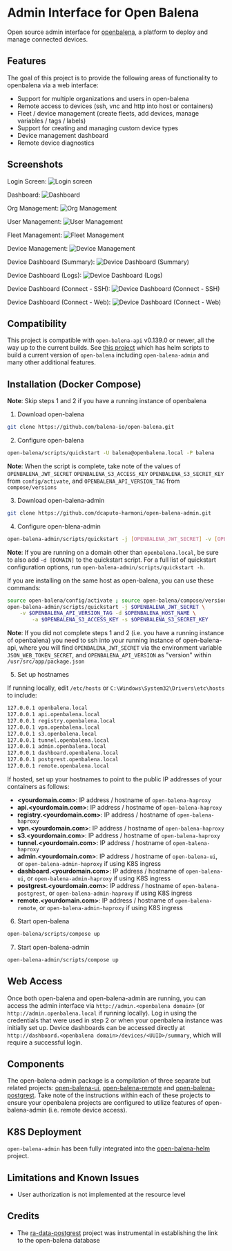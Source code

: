 # Admin Interface for Open Balena

Open source admin interface for [openbalena](https://github.com/balena-io/open-balena), a platform to deploy and manage connected devices.

## Features
The goal of this project is to provide the following areas of functionality to openbalena via a web interface:
- Support for multiple organizations and users in open-balena
- Remote access to devices (ssh, vnc and http into host or containers)
- Fleet / device management (create fleets, add devices, manage variables / tags / labels)
- Support for creating and managing custom device types
- Device management dashboard
- Remote device diagnostics

## Screenshots

Login Screen:
![Login screen](/assets/screenshots/login.png "Login Screen")

Dashboard:
![Dashboard](/assets/screenshots/dashboard.png "Dashboard")

Org Management:
![Org Management](/assets/screenshots/orgs.png "Org Management")

User Management:
![User Management](/assets/screenshots/user.png "User Management")

Fleet Management:
![Fleet Management](/assets/screenshots/fleets.png "Fleet Management")

Device Management:
![Device Management](/assets/screenshots/devices.png "Device Management")

Device Dashboard (Summary):
![Device Dashboard (Summary)](/assets/screenshots/device_dashboard_1.png "Device Dashboard (Summary)")

Device Dashboard (Logs):
![Device Dashboard (Logs)](/assets/screenshots/device_dashboard_2.png "Device Dashboard (Logs)")

Device Dashboard (Connect - SSH):
![Device Dashboard (Connect - SSH)](/assets/screenshots/device_dashboard_3.png "Device Dashboard (Connect - SSH)")

Device Dashboard (Connect - Web):
![Device Dashboard (Connect - Web)](/assets/screenshots/device_dashboard_4.png "Device Dashboard (Connect - Web)")

## Compatibility
This project is compatible with `open-balena-api` v0.139.0 or newer, all the way up to the current builds.  See [this project](https://github.com/dcaputo-harmoni/open-balena-helm) which has helm scripts to build a current version of `open-balena` including `open-balena-admin` and many other additional features.

## Installation (Docker Compose)

**Note**: Skip steps 1 and 2 if you have a running instance of openbalena

1. Download open-balena
```sh
git clone https://github.com/balena-io/open-balena.git
```

2. Configure open-balena
```sh
open-balena/scripts/quickstart -U balena@openbalena.local -P balena
```
**Note**: When the script is complete, take note of the values of `OPENBALENA_JWT_SECRET` `OPENBALENA_S3_ACCESS_KEY` `OPENBALENA_S3_SECRET_KEY` from `config/activate`, and `OPENBALENA_API_VERSION_TAG` from `compose/versions`

3. Download open-balena-admin
```sh
git clone https://github.com/dcaputo-harmoni/open-balena-admin.git
```

4. Configure open-blena-admin
```sh
open-balena-admin/scripts/quickstart -j [OPENBALENA_JWT_SECRET] -v [OPENBALENA_API_VERSION_TAG] -a [OPENBALENA_S3_ACCESS_KEY] -s [OPENBALENA_S3_SECRET_KEY]
```
**Note**: If you are running on a domain other than `openbalena.local`, be sure to also add `-d [DOMAIN]` to the quickstart script.  For a full list of quickstart configuration options, run `open-balena-admin/scripts/quickstart -h`.

If you are installing on the same host as open-balena, you can use these commands:
```sh
source open-balena/config/activate ; source open-balena/compose/versions
open-balena-admin/scripts/quickstart -j $OPENBALENA_JWT_SECRET \
	-v $OPENBALENA_API_VERSION_TAG -d $OPENBALENA_HOST_NAME \
        -a $OPENBALENA_S3_ACCESS_KEY -s $OPENBALENA_S3_SECRET_KEY
```

**Note**: If you did not complete steps 1 and 2 (i.e. you have a running instance of openbalena) you need to ssh into your running instance of open-balena-api, where you will find `OPENBALENA_JWT_SECRET` via the environment variable `JSON_WEB_TOKEN_SECRET`, and `OPENBALENA_API_VERSION` as "version" within `/usr/src/app/package.json`

5. Set up hostnames

If running locally, edit `/etc/hosts` or `C:\Windows\System32\Drivers\etc\hosts` to include:

```sh
127.0.0.1 openbalena.local
127.0.0.1 api.openbalena.local
127.0.0.1 registry.openbalena.local
127.0.0.1 vpn.openbalena.local
127.0.0.1 s3.openbalena.local
127.0.0.1 tunnel.openbalena.local
127.0.0.1 admin.openbalena.local
127.0.0.1 dashboard.openbalena.local
127.0.0.1 postgrest.openbalena.local
127.0.0.1 remote.openbalena.local
```
If hosted, set up your hostnames to point to the public IP addresses of your containers as follows:

- **<yourdomain.com>**: IP address / hostname of `open-balena-haproxy`
- **api.<yourdomain.com>**: IP address / hostname of `open-balena-haproxy`
- **registry.<yourdomain.com>**: IP address / hostname of `open-balena-haproxy`
- **vpn.<yourdomain.com>**: IP address / hostname of `open-balena-haproxy`
- **s3.<yourdomain.com>**: IP address / hostname of `open-balena-haproxy`
- **tunnel.<yourdomain.com>**: IP address / hostname of `open-balena-haproxy`
- **admin.<yourdomain.com>**: IP address / hostname of `open-balena-ui`, or `open-balena-admin-haproxy` if using K8S ingress
- **dashboard.<yourdomain.com>**:  IP address / hostname of `open-balena-ui`, or `open-balena-admin-haproxy` if using K8S ingress
- **postgrest.<yourdomain.com>**:  IP address / hostname of `open-balena-postgrest`, or `open-balena-admin-haproxy` if using K8S ingress
- **remote.<yourdomain.com>**:  IP address / hostname of `open-balena-remote`, or `open-balena-admin-haproxy` if using K8S ingress

6. Start open-balena
```sh
open-balena/scripts/compose up
```

7. Start open-balena-admin
```sh
open-balena-admin/scripts/compose up
```

## Web Access

Once both open-balena and open-balena-admin are running, you can access the admin interface via `http://admin.<openbalena domain>` (or `http://admin.openbalena.local` if running locally).  Log in using the credentials that were used in step 2 or when your openbalena instance was initially set up.  Device dashboards can be accessed directly at `http://dashboard.<openbalena domain>/devices/<UUID>/summary`, which will require a successful login. 

## Components

The open-balena-admin package is a compilation of three separate but related projects: [open-balena-ui](https://github.com/dcaputo-harmoni/open-balena-ui), [open-balena-remote](https://github.com/dcaputo-harmoni/open-balena-remote) and [open-balena-postgrest](https://github.com/dcaputo-harmoni/open-balena-postgrest).  Take note of the instructions within each of these projects to ensure your openbalena projects are configured to utilize features of open-balena-admin (i.e. remote device access).

## K8S Deployment

`open-balena-admin` has been fully integrated into the [open-balena-helm](https://github.com/dcaputo-harmoni/open-balena-helm) project.

## Limitations and Known Issues
- User authorization is not implemented at the resource level

## Credits

- The [ra-data-postgrest](https://github.com/raphiniert-com/ra-data-postgrest) project was instrumental in establishing the link to the open-balena database
